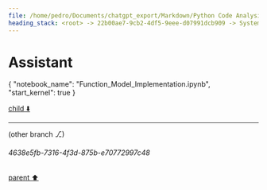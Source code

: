 ```yaml
---
file: /home/pedro/Documents/chatgpt_export/Markdown/Python Code Analysis & Parsing.md
heading_stack: <root> -> 22b00ae7-9cb2-4df5-9eee-d07991dcb909 -> System -> 20ebaef2-02d6-4890-a642-e0f29f17805b -> System -> aaa2cafe-8b89-4a61-8a81-7ae5b849a3d4 -> User -> 9440ae93-53d9-4599-a08c-4f481da5db27 -> Assistant -> 57cd8fdb-661b-4e6a-89bc-77d3c8237b3f -> Tool -> 79181316-3c09-4844-8300-7e43ccd3f8a1 -> Assistant -> Cell 1 -> Cell 2 -> Observations: -> aaa2a124-a531-49d7-abf1-6bff71ae059e -> User -> f39d6ca7-8490-47d0-87ef-7295db56ee72 -> Assistant
---
```

# Assistant

{
  "notebook_name": "Function_Model_Implementation.ipynb",
  "start_kernel": true
}

[child ⬇️](#4638e5fb-7316-4f3d-875b-e70772997c48)

---

(other branch ⎇)
###### 4638e5fb-7316-4f3d-875b-e70772997c48
[parent ⬆️](#f39d6ca7-8490-47d0-87ef-7295db56ee72)
